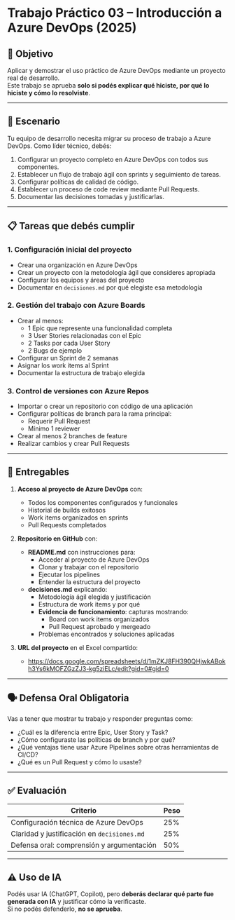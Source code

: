 

# Trabajo Práctico 03 – Introducción a Azure DevOps (2025)

## 🎯 Objetivo

Aplicar y demostrar el uso práctico de Azure DevOps mediante un proyecto real de desarrollo.  
Este trabajo se aprueba **solo si podés explicar qué hiciste, por qué lo hiciste y cómo lo resolviste**.

---

## 🧩 Escenario

Tu equipo de desarrollo necesita migrar su proceso de trabajo a Azure DevOps. Como líder técnico, debés:

1. Configurar un proyecto completo en Azure DevOps con todos sus componentes.
2. Establecer un flujo de trabajo ágil con sprints y seguimiento de tareas.
4. Configurar políticas de calidad de código.
5. Establecer un proceso de code review mediante Pull Requests.
6. Documentar las decisiones tomadas y justificarlas.

---

## 📋 Tareas que debés cumplir

### 1. Configuración inicial del proyecto
- Crear una organización en Azure DevOps
- Crear un proyecto con la metodología ágil que consideres apropiada
- Configurar los equipos y áreas del proyecto
- Documentar en `decisiones.md` por qué elegiste esa metodología

### 2. Gestión del trabajo con Azure Boards
- Crear al menos:
  - 1 Epic que represente una funcionalidad completa
  - 3 User Stories relacionadas con el Epic
  - 2 Tasks por cada User Story
  - 2 Bugs de ejemplo
- Configurar un Sprint de 2 semanas
- Asignar los work items al Sprint
- Documentar la estructura de trabajo elegida

### 3. Control de versiones con Azure Repos
- Importar o crear un repositorio con código de una aplicación
- Configurar políticas de branch para la rama principal:
  - Requerir Pull Request
  - Mínimo 1 reviewer
- Crear al menos 2 branches de feature
- Realizar cambios y crear Pull Requests

---

## 📄 Entregables

1. **Acceso al proyecto de Azure DevOps** con:
   - Todos los componentes configurados y funcionales
   - Historial de builds exitosos
   - Work items organizados en sprints
   - Pull Requests completados

2. **Repositorio en GitHub** con:
   - **README.md** con instrucciones para:
     - Acceder al proyecto de Azure DevOps
     - Clonar y trabajar con el repositorio
     - Ejecutar los pipelines
     - Entender la estructura del proyecto
   - **decisiones.md** explicando:
     - Metodología ágil elegida y justificación
     - Estructura de work items y por qué
     - **Evidencia de funcionamiento**: capturas mostrando:
       - Board con work items organizados
       - Pull Request aprobado y mergeado
     - Problemas encontrados y soluciones aplicadas

3. **URL del proyecto** en el Excel compartido:
   - https://docs.google.com/spreadsheets/d/1mZKJ8FH390QHjwkABokh3Ys6kMOFZGzZJ3-kg5ziELc/edit?gid=0#gid=0

---

## 🗣️ Defensa Oral Obligatoria

Vas a tener que mostrar tu trabajo y responder preguntas como:
- ¿Cuál es la diferencia entre Epic, User Story y Task?
- ¿Cómo configuraste las políticas de branch y por qué?
- ¿Qué ventajas tiene usar Azure Pipelines sobre otras herramientas de CI/CD?
- ¿Qué es un Pull Request y cómo lo usaste?

---

## ✅ Evaluación

| Criterio                                    | Peso |
|---------------------------------------------|------|
| Configuración técnica de Azure DevOps       | 25%  |
| Claridad y justificación en `decisiones.md` | 25%  |
| Defensa oral: comprensión y argumentación   | 50%  |

---

## ⚠️ Uso de IA

Podés usar IA (ChatGPT, Copilot), pero **deberás declarar qué parte fue generada con IA** y justificar cómo la verificaste.  
Si no podés defenderlo, **no se aprueba**.

